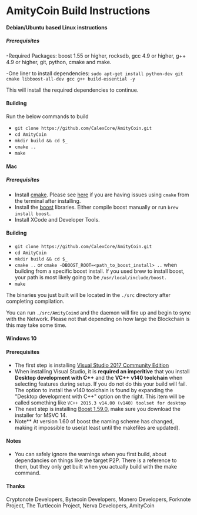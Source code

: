 # AmityCoin Build Instructions


#### Debian/Ubuntu based Linux instructions

##### Prerequisites

-Required Packages: boost 1.55 or higher, rocksdb, gcc 4.9 or higher, g++ 4.9 or higher, git, python, cmake and make.

-One liner to install dependencies: `sudo apt-get install python-dev git cmake libboost-all-dev gcc g++ build-essential -y`

This will install the required dependencies to continue.

#### Building

Run the below commands to build

- `git clone https://github.com/CalexCore/AmityCoin.git`
- `cd AmityCoin`
- `mkdir build && cd $_`
- `cmake ..`
- `make`


#### Mac

##### Prerequisites

- Install [cmake](https://cmake.org/). Please see [here](https://stackoverflow.com/questions/23849962/cmake-installer-for-mac-fails-to-create-usr-bin-symlinks) if you are having issues using `cmake` from the terminal after installing.
- Install the [boost](http://www.boost.org/) libraries. Either compile boost manually or run `brew install boost`.
- Install XCode and Developer Tools.

#### Building

- `git clone https://github.com/CalexCore/AmityCoin.git`
- `cd AmityCoin`
- `mkdir build && cd $_`
- `cmake ..` or `cmake -DBOOST_ROOT=<path_to_boost_install> ..` when building
  from a specific boost install. If you used brew to install boost, your path is most likely going to be `/usr/local/include/boost.`
- `make`

The binaries you just built will be located in the `./src` directory after completing compilation.

You can run `./src/AmityCoind` and the daemon will fire up and begin to sync with the Network. Please not that depending on how large the Blockchain is this may take some time.


#### Windows 10

#### Prerequisites

- The first step is installing [Visual Studio 2017 Community Edition](https://www.visualstudio.com/thank-you-downloading-visual-studio/?sku=Community&rel=15&page=inlineinstall)
- When installing Visual Studio, it is **required an imperitive** that you install **Desktop development with C++** and the **VC++ v140 toolchain** when selecting features during setup. If you do not do this your build will fail. The option to install the v140 toolchain is found by expanding the "Desktop development with C++" option on the right. This item will be called something like `VC++ 2015.3 v14.00 (v140) toolset for desktop`
- The next step is installing [Boost 1.59.0](https://sourceforge.net/projects/boost/files/boost-binaries/1.59.0/), make sure you download the installer for MSVC 14.
- Note** At version 1.60 of boost the naming scheme has changed, making it impossible to use(at least until the makefiles are updated).

#### Notes
 - You can safely ignore the warnings when you first build, about dependancies on things like the target P2P.  There is a reference to them, but they only get built when you actually build with the make command.

#### Thanks
Cryptonote Developers, Bytecoin Developers, Monero Developers, Forknote Project, The Turtlecoin Project, Nerva Developers, AmityCoin
